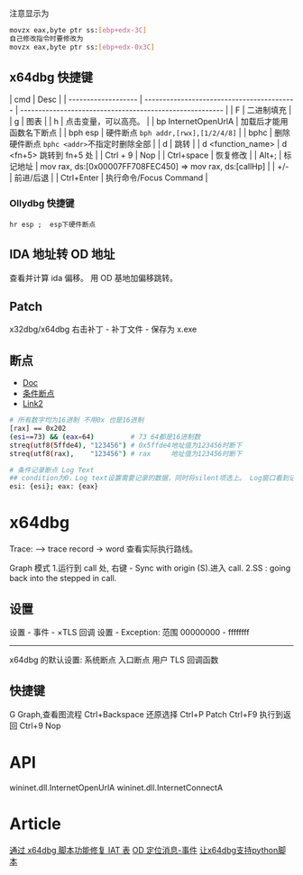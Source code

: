 注意显示为

```sh
movzx eax,byte ptr ss:[ebp+edx-3C]
自己修改指令时要修改为
movzx eax,byte ptr ss:[ebp+edx-0x3C]
```

## x64dbg 快捷键

| cmd                 | Desc                                       |
| ------------------- | ------------------------------------------ | -------------------------------------------------------- |
| F                   | 二进制填充                                 |
| g                   | 图表                                       |
| h                   | 点击变量，可以高亮。                       |
| bp InternetOpenUrlA | 加载后才能用函数名下断点                   |
| bph esp             | 硬件断点 `bph addr,[rwx],[1/2/4/8]`        |
| bphc                | 删除硬件断点 `bphc <addr>`不指定时删除全部 |
| d <addr>            | 跳转                                       |
| d <function_name>   | d <fn+5> 跳转到 fn+5 处                    |
| Ctrl + 9            | Nop                                        |
| Ctrl+space          | 恢复修改                                   |
| Alt+;               | 标记地址                                   | mov rax, ds:[0x00007FF708FEC450] => mov rax, ds:[callHp] |
| +/-                 | 前进/后退                                  |
| Ctrl+Enter          | 执行命令/Focus Command                     |

### Ollydbg 快捷键

```
hr esp ;  esp下硬件断点
```

## IDA 地址转 OD 地址

查看并计算 ida 偏移。
用 OD 基地加偏移跳转。

## Patch

x32dbg/x64dbg 右击补丁 - 补丁文件 - 保存为 x.exe

## 断点

- [Doc](https://help.x64dbg.com/en/latest/introduction/Expression-functions.html?highlight=streq#strings)
- [条件断点](https://bbs.kanxue.com/thread-251385.htm)
- [Link2](https://www.cnblogs.com/SunsetR/p/14248852.html)

```sh
# 所有数字均为16进制 不用0x 也是16进制
[rax] == 0x202
(esi==73) && (eax=64)         # 73 64都是16进制数
streq(utf8(5ffde4), "123456") # 0x5ffde4地址值为123456时断下
streq(utf8(rax),    "123456") # rax     地址值为123456时断下

# 条件记录断点 Log Text
## condition为0，Log text设置需要记录的数据，同时将silent项选上。 Log窗口看到记录的数据。
esi: {esi}; eax: {eax}
```

# x64dbg

Trace: --> trace record -> word 查看实际执行路线。

Graph 模式 1.运行到 call 处, 右键 - Sync with origin (S).进入 call.
2.SS : going back into the stepped in call.

## 设置

设置 - 事件 - ×TLS 回调
设置 - Exception: 范围 00000000 - ffffffff

---

x64dbg 的默认设置: 系统断点 入口断点 用户 TLS 回调函数

## 快捷键

G Graph,查看图流程
Ctrl+Backspace 还原选择
Ctrl+P Patch
Ctrl+F9 执行到返回
Ctrl+9 Nop

# API

wininet.dll.InternetOpenUrlA
wininet.dll.InternetConnectA

# Article

[通过 x64dbg 脚本功能修复 IAT 表](https://mp.weixin.qq.com/s/ZjxRNJr22H2val27mCeoUg)
[OD 定位消息-事件](https://mp.weixin.qq.com/s/d57aOp_fN6eqLx6MAl01nQ)
[让x64dbg支持python脚本](https://mp.weixin.qq.com/s/5o6BtdAlCxaHb-SK1WMhYQ)
